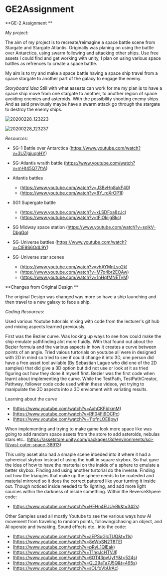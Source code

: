# GE2Assignment
**GE-2 Assignment **

*My project:*

The aim of my project is to recreate/reimagine a space battle scene from Stargate and Stargate Atlantis. Originally was planing on using the battle over Antarctica, using swarm following and attacking other ships. Use free assets I could find and get working with unity, I plan on using various space battles as refrences to create a space battle.

My aim is to try and make a space battle having a space ship travel from a space stargate to another part of the galaxy to engage the enemy.

*Storyboard Idea*
Still with what assests can work for me my plan is to have a space ship move from one stargate to another, to another region of space avoiding enemies and asteroids. With the possibility shooting enemy ships. And as said previously maybe have a swarm attack go through the stargate to destroy the enemy ships.
 
 
 ![20200228_123223](https://user-images.githubusercontent.com/10131994/75550153-2d656480-5a29-11ea-92ff-3d715645a661.jpg)
 
 ![20200228_123237](https://user-images.githubusercontent.com/10131994/75549707-33a71100-5a28-11ea-8f57-45f3e4818151.jpg)


*Resources:*

- SG-1 Battle over Antarctica (https://www.youtube.com/watch?v=3UZlgjuqnHY)

- SG-Atlantis wraith battle (https://www.youtube.com/watch?v=mHt45Q77ftA)

- Atlantis battles 
  - (https://www.youtube.com/watch?v=J3BvHp8ukF40)
  - (https://www.youtube.com/watch?v=8Y_roXrOP1I)
  
- SG1 Supergate battle 
  - (https://www.youtube.com/watch?v=xLSDFoa8zJc)
  - (https://www.youtube.com/watch?v=tFiOkijgBkc)
  
- SG Midway space station (https://www.youtube.com/watch?v=solkV-DbgGo)

- SG-Universe battles (https://www.youtube.com/watch?v=ClE9S6OdL9Y)

- SG-Universe star scenes 
  - (https://www.youtube.com/watch?v=vhAYMnLso2k)
  - (https://www.youtube.com/watch?v=M7o4br2EOAw)
  - (https://www.youtube.com/watch?v=1nHqfMNETyM)
  
  

**Changes from Original Design **

The original Design was changed was more so have a ship launching and then travel to a new galaxy to face a ship.

*Coding Resources:*

Used various Youtube tutorials mixing with code from the lecturer's git hub and mixing aspects learned previously.

First was the Bezier curve. Was looking up ways to see how could make the ship emulate pathfinding alot more fluidly. 
With that found out about the Bezier formula and the various aspects in how it creates a curve between points of an angle. 
Tried vaious turtorials on youtube all were in designed with 2D in mind so tried to see if could change it into 3D, one person did have a free asset tool avilable (By Sebastian Lague who did one of the 2D samples) that did give a 3D option but did not use or look at it as tried figuring out how they done it myself first.
Bezier was the first code when learnt about implementing the curve.
While the TestPath, TestPathCreator, Pathway, follower code code used within these videos, yet trying to manipulate the 2D aspects into a 3D envioment with variating results.

Learning about the curve
- (https://www.youtube.com/watch?v=AxhCKFbIkmM)
- (https://www.youtube.com/watch?v=RF04Fi9OCPc)
- (https://www.youtube.com/watch?v=11ofnLOE8pw)


When implementing and trying to make game look more space like was going to add random space assets from the store to add asteroids, nebulas stars etc..
(https://assetstore.unity.com/packages/3d/environments/sci-fi/vast-outer-space-38913)

This unity asset also had a smaple scene inbeded into it where it had a sphereical skybox instead of using the built in square skybox.
So that gave the idea of how to have the marterial on the inside of a sphere to emulate a better skybox. 
Finding and using another turtorial do the inverse. Finding out how the triangles that make up the sphere needs to be roateded and material mirrored so it does the correct pattered like your turning it inside out.
Though noticed inside needed to fix lighting, and add more light sources within the darkness of inside something. Within the ReverseShpere code:
- (https://www.youtube.com/watch?v=HEHn4EUUyBk&t=342s)


Other Samples used all mostly Youtube to see the various ways how AI movement from traveling to random points, following/chasing an object, and AI operate and tweaking, Sound effects etc.. into the code:

- (https://www.youtube.com/watch?v=aEPSuGlcTUQ&t=11s)
- (https://www.youtube.com/watch?v=8eWbSN2T8TE)
- (https://www.youtube.com/watch?v=pRyI_1QlEak)
- (https://www.youtube.com/watch?v=T1hqJcHTVJI)
- (https://www.youtube.com/watch?v=6OT43pvUyfY&t=524s)
- (https://www.youtube.com/watch?v=QL29aTa7J5Q&t=495s)
- (https://www.youtube.com/watch?v=sOLfxVbUrAc)


